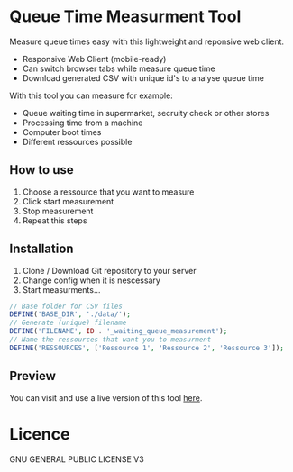 # Queue Time Measurment Tool
Measure queue times easy with this lightweight and reponsive web client.

* Responsive Web Client (mobile-ready)
* Can switch browser tabs while measure queue time
* Download generated CSV with unique id's to analyse queue time

With this tool you can measure for example:

* Queue waiting time in supermarket, secruity check or other stores
* Processing time from a machine
* Computer boot times
* Different ressources possible

## How to use

1. Choose a ressource that you want to measure
2. Click start measurement
3. Stop measurement
4. Repeat this steps

## Installation

1. Clone / Download Git repository to your server
2. Change config when it is nescessary
3. Start measurments...

```php
// Base folder for CSV files
DEFINE('BASE_DIR', './data/');
// Generate (unique) filename
DEFINE('FILENAME', ID . '_waiting_queue_measurement');
// Name the ressources that want you to measurment
DEFINE('RESSOURCES', ['Ressource 1', 'Ressource 2', 'Ressource 3']);
```

## Preview

You can visit and use a live version of this tool [here](https://measure-queue-time-tool.bitnulleins.de).

# Licence

GNU GENERAL PUBLIC LICENSE V3
